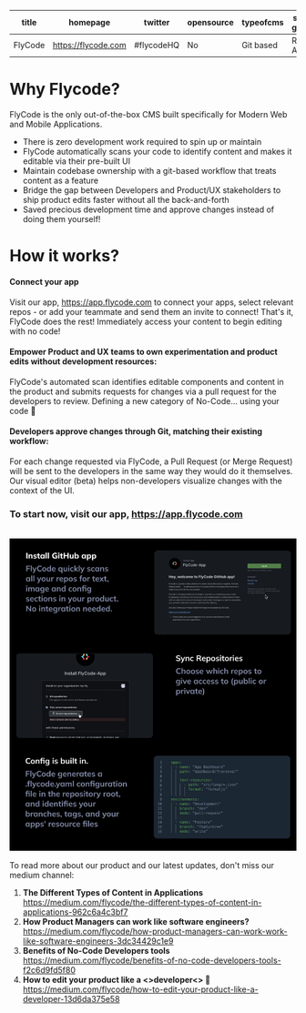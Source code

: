 | title    | homepage             | twitter  | opensource | typeofcms  | supported generators |
| -------- | ---------------------| ---------| ---------- | ---------- | ------------------- |
| FlyCode  | https://flycode.com  | #flycodeHQ | No         | Git based  | React, Angular      |
												 
												
# Why Flycode?

FlyCode is the only out-of-the-box CMS built specifically for Modern Web and Mobile Applications. 
- There is zero development work required to spin up or maintain
- FlyCode automatically scans your code to identify content and makes it editable via their pre-built UI 
- Maintain codebase ownership with a git-based workflow that treats content as a feature
- Bridge the gap between Developers and Product/UX stakeholders to ship product edits faster without all the back-and-forth
- Saved precious development time and approve changes instead of doing them yourself!


# How it works?

#### Connect your app 
Visit our app, https://app.flycode.com to connect your apps, select relevant repos - or add your teammate and send them an invite to connect!
That's it, FlyCode does the rest! Immediately access your content to begin editing with no code!

#### Empower Product and UX teams to own experimentation and product edits without development resources:
FlyCode's automated scan identifies editable components and content in the product and submits requests for changes via a pull request for the developers to review.
Defining a new category of No-Code… using your code 🤯

#### Developers approve changes through Git, matching their existing workflow:
For each change requested via FlyCode, a Pull Request (or Merge Request) will be sent to the developers in the same way they would do it themselves.
Our visual editor (beta) helps non-developers visualize changes with the context of the UI.


### To start now, visit our app, https://app.flycode.com

<br >
	<img src="../img/cms/flycode-installation-chart.png" >
</br>


To read more about our product and our latest updates, don't miss our medium channel:

1. **The Different Types of Content in Applications**
https://medium.com/flycode/the-different-types-of-content-in-applications-962c6a4c3bf7
2. **How Product Managers can work like software engineers?** 
https://medium.com/flycode/how-product-managers-can-work-work-like-software-engineers-3dc34429c1e9
3. **Benefits of No-Code Developers tools**
https://medium.com/flycode/benefits-of-no-code-developers-tools-f2c6d9fd5f80
4. **How to edit your product like a <>developer<> 🤘**
https://medium.com/flycode/how-to-edit-your-product-like-a-developer-13d6da375e58
